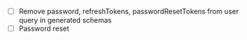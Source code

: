 - [ ] Remove password, refreshTokens, passwordResetTokens from user query in generated schemas
- [ ] Password reset
